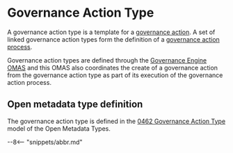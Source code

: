 <!-- SPDX-License-Identifier: CC-BY-4.0 -->
<!-- Copyright Contributors to the ODPi Egeria project. -->


# Governance Action Type

A governance action type is a template for a [governance action](governance-action.md).
A set of linked governance action types form the definition of a
[governance action process](governance-action-process.md).

Governance action types are defined through the [Governance Engine OMAS](../..)
and this OMAS also coordinates the create of a governance action
from the governance action type as part of its execution of the
governance action process.

## Open metadata type definition

The governance action type is defined in the
[0462 Governance Action Type](../../../../../open-metadata-publication/website/open-metadata-types/0462-Governance-Action-Types.md)
model of the Open Metadata Types.


--8<-- "snippets/abbr.md"
